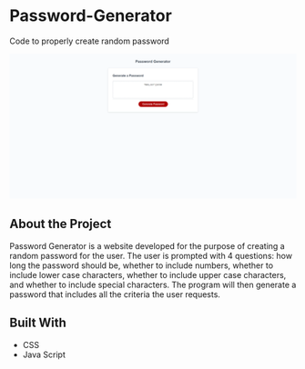 # Password-Generator
Code to properly create random password

![alt_text](./assets/images/screenshot.png)

## About the Project

Password Generator is a website developed for the purpose of creating a random password for the user. The user is prompted with 4 questions: how long the password should be, whether to include numbers, whether to include lower case characters, whether to include upper case characters, and whether to include special characters. The program will then generate a password that includes all the criteria the user requests.

## Built With
* CSS
* Java Script